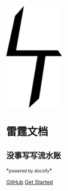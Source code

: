 <img src="Logo.svg" alt="logo" width="150"/><br>

# **雷霆文档**

<h2>没事写写流水账</h2>
*<small>powered by docsify</small>*

[GitHub](https://github.com/ZhouTaiYu2008/zhoutaiyu2008.github.io)
[Get Started](?id=项目介绍)

